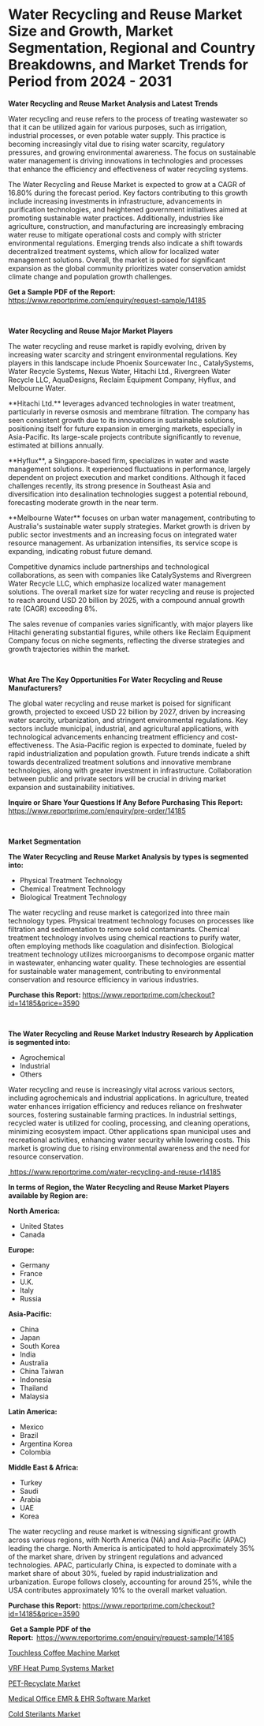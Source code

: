 <p><h1>Water Recycling and Reuse Market Size and Growth, Market Segmentation, Regional and Country Breakdowns, and Market Trends for Period from 2024 -  2031</h1></p><p><strong>Water Recycling and Reuse Market Analysis and Latest Trends</strong></p>
<p><p>Water recycling and reuse refers to the process of treating wastewater so that it can be utilized again for various purposes, such as irrigation, industrial processes, or even potable water supply. This practice is becoming increasingly vital due to rising water scarcity, regulatory pressures, and growing environmental awareness. The focus on sustainable water management is driving innovations in technologies and processes that enhance the efficiency and effectiveness of water recycling systems.</p><p>The Water Recycling and Reuse Market is expected to grow at a CAGR of 16.80% during the forecast period. Key factors contributing to this growth include increasing investments in infrastructure, advancements in purification technologies, and heightened government initiatives aimed at promoting sustainable water practices. Additionally, industries like agriculture, construction, and manufacturing are increasingly embracing water reuse to mitigate operational costs and comply with stricter environmental regulations. Emerging trends also indicate a shift towards decentralized treatment systems, which allow for localized water management solutions. Overall, the market is poised for significant expansion as the global community prioritizes water conservation amidst climate change and population growth challenges.</p></p>
<p><strong>Get a Sample PDF of the Report:&nbsp;</strong> <a href="https://www.reportprime.com/enquiry/request-sample/14185">https://www.reportprime.com/enquiry/request-sample/14185</a></p>
<p>&nbsp;</p>
<p><strong>Water Recycling and Reuse Major Market Players</strong></p>
<p><p>The water recycling and reuse market is rapidly evolving, driven by increasing water scarcity and stringent environmental regulations. Key players in this landscape include Phoenix Sourcewater Inc., CatalySystems, Water Recycle Systems, Nexus Water, Hitachi Ltd., Rivergreen Water Recycle LLC, AquaDesigns, Reclaim Equipment Company, Hyflux, and Melbourne Water.</p><p>**Hitachi Ltd.** leverages advanced technologies in water treatment, particularly in reverse osmosis and membrane filtration. The company has seen consistent growth due to its innovations in sustainable solutions, positioning itself for future expansion in emerging markets, especially in Asia-Pacific. Its large-scale projects contribute significantly to revenue, estimated at billions annually.</p><p>**Hyflux**, a Singapore-based firm, specializes in water and waste management solutions. It experienced fluctuations in performance, largely dependent on project execution and market conditions. Although it faced challenges recently, its strong presence in Southeast Asia and diversification into desalination technologies suggest a potential rebound, forecasting moderate growth in the near term.</p><p>**Melbourne Water** focuses on urban water management, contributing to Australia's sustainable water supply strategies. Market growth is driven by public sector investments and an increasing focus on integrated water resource management. As urbanization intensifies, its service scope is expanding, indicating robust future demand.</p><p>Competitive dynamics include partnerships and technological collaborations, as seen with companies like CatalySystems and Rivergreen Water Recycle LLC, which emphasize localized water management solutions. The overall market size for water recycling and reuse is projected to reach around USD 20 billion by 2025, with a compound annual growth rate (CAGR) exceeding 8%.</p><p>The sales revenue of companies varies significantly, with major players like Hitachi generating substantial figures, while others like Reclaim Equipment Company focus on niche segments, reflecting the diverse strategies and growth trajectories within the market.</p></p>
<p>&nbsp;</p>
<p><strong>What Are The Key Opportunities For Water Recycling and Reuse Manufacturers?</strong></p>
<p><p>The global water recycling and reuse market is poised for significant growth, projected to exceed USD 22 billion by 2027, driven by increasing water scarcity, urbanization, and stringent environmental regulations. Key sectors include municipal, industrial, and agricultural applications, with technological advancements enhancing treatment efficiency and cost-effectiveness. The Asia-Pacific region is expected to dominate, fueled by rapid industrialization and population growth. Future trends indicate a shift towards decentralized treatment solutions and innovative membrane technologies, along with greater investment in infrastructure. Collaboration between public and private sectors will be crucial in driving market expansion and sustainability initiatives.</p></p>
<p><strong>Inquire or Share Your Questions If Any Before Purchasing This Report:</strong> <a href="https://www.reportprime.com/enquiry/pre-order/14185">https://www.reportprime.com/enquiry/pre-order/14185</a></p>
<p>&nbsp;</p>
<p><strong>Market Segmentation</strong></p>
<p><strong>The Water Recycling and Reuse Market Analysis by types is segmented into:</strong></p>
<p><ul><li>Physical Treatment Technology</li><li>Chemical Treatment Technology</li><li>Biological Treatment Technology</li></ul></p>
<p><p>The water recycling and reuse market is categorized into three main technology types. Physical treatment technology focuses on processes like filtration and sedimentation to remove solid contaminants. Chemical treatment technology involves using chemical reactions to purify water, often employing methods like coagulation and disinfection. Biological treatment technology utilizes microorganisms to decompose organic matter in wastewater, enhancing water quality. These technologies are essential for sustainable water management, contributing to environmental conservation and resource efficiency in various industries.</p></p>
<p><strong>Purchase this Report:&nbsp;</strong><a href="https://www.reportprime.com/checkout?id=14185&price=3590">https://www.reportprime.com/checkout?id=14185&price=3590</a></p>
<p>&nbsp;</p>
<p><strong>The Water Recycling and Reuse Market Industry Research by Application is segmented into:</strong></p>
<p><ul><li>Agrochemical</li><li>Industrial</li><li>Others</li></ul></p>
<p><p>Water recycling and reuse is increasingly vital across various sectors, including agrochemicals and industrial applications. In agriculture, treated water enhances irrigation efficiency and reduces reliance on freshwater sources, fostering sustainable farming practices. In industrial settings, recycled water is utilized for cooling, processing, and cleaning operations, minimizing ecosystem impact. Other applications span municipal uses and recreational activities, enhancing water security while lowering costs. This market is growing due to rising environmental awareness and the need for resource conservation.</p></p>
<p><a href="https://www.reportprime.com/water-recycling-and-reuse-r14185">&nbsp;https://www.reportprime.com/water-recycling-and-reuse-r14185</a></p>
<p><strong>In terms of Region, the Water Recycling and Reuse Market Players available by Region are:</strong></p>
<p>
    <p> <strong> North America: </strong>
        <ul>
            <li>United States</li>
            <li>Canada</li>
        </ul>
        </p> 
    <p> <strong> Europe: </strong>
        <ul>
            <li>Germany</li>
            <li>France</li>
            <li>U.K.</li>
            <li>Italy</li>
            <li>Russia</li>
        </ul>
        </p> 
    <p> <strong> Asia-Pacific: </strong>
        <ul>
            <li>China</li>
            <li>Japan</li>
            <li>South Korea</li>
            <li>India</li>
            <li>Australia</li>
            <li>China Taiwan</li>
            <li>Indonesia</li>
            <li>Thailand</li>
            <li>Malaysia</li>
        </ul>
        </p> 
    <p> <strong> Latin America: </strong>
        <ul>
            <li>Mexico</li>
            <li>Brazil</li>
            <li>Argentina Korea</li>
            <li>Colombia</li>
        </ul>
        </p> 
    <p> <strong> Middle East & Africa: </strong>
        <ul>
            <li>Turkey</li>
            <li>Saudi</li>
            <li>Arabia</li>
            <li>UAE</li>
            <li>Korea</li>
        </ul>
    </p>
    </p>
<p><p>The water recycling and reuse market is witnessing significant growth across various regions, with North America (NA) and Asia-Pacific (APAC) leading the charge. North America is anticipated to hold approximately 35% of the market share, driven by stringent regulations and advanced technologies. APAC, particularly China, is expected to dominate with a market share of about 30%, fueled by rapid industrialization and urbanization. Europe follows closely, accounting for around 25%, while the USA contributes approximately 10% to the overall market valuation.</p></p>
<p><strong>Purchase this Report: </strong><a href="https://www.reportprime.com/checkout?id=14185&price=3590">https://www.reportprime.com/checkout?id=14185&price=3590</a></p>
<p>&nbsp;<strong>Get a Sample PDF of the Report:&nbsp;&nbsp;</strong><a href="https://www.reportprime.com/enquiry/request-sample/14185">https://www.reportprime.com/enquiry/request-sample/14185</a></p>
<p><strong></strong></p>
<p><p><a href="https://www.linkedin.com/pulse/global-touchless-we-do-research-n5hve?trackingId=S47AHMJeSv2jzyyAR2XNZQ%3D%3D">Touchless Coffee Machine Market</a></p><p><a href="https://www.linkedin.com/pulse/market-forecasting-change-global-vrf-heat-pump-systems-dynamics-8yqwe?trackingId=1RZ7NJTgSKaINhUtVKhHdw%3D%3D">VRF Heat Pump Systems Market</a></p><p><a href="https://issuu.com/reportprime-2/docs/pet-recyclate-market-size-2030.pptx_8903f97bdd94af">PET-Recyclate Market</a></p><p><a href="https://issuu.com/reportprime-2/docs/medical-office-emr-ehr-software-mar_905122fff6d0ef">Medical Office EMR & EHR Software Market</a></p><p><a href="https://medium.com/@mdmasty/the-cold-sterilants-market-prioritizes-cost-control-and-efficiency-enhancement-06f08a730f1a">Cold Sterilants Market</a></p></p>